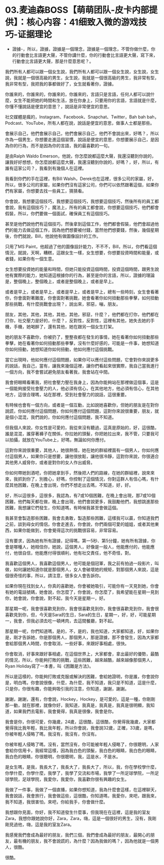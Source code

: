 # 03.麦迪森BOSS【萌萌团队-皮卡内部提供】：核心内容：41细致入微的游戏技巧-证据理论

- 證據-，所以，證據，證據是一個理念，證據是一個理念，不管你做什麼，你的行動會比言語更大聲，不管你講什麼，你的行動會比言語更大聲，寫下來，行動會比言語更大聲，那是什麼意思呢？。

我們所有人都可以跟一個女生說，我們所有人都可以跟一個女生說，女生說，女生說，我就是一個很高級的男生，女生說，我就是一個很高級的男生，我非常有型，我非常有型，我把我的事都做好了，女生就看著你，證據。

你誰來的，你誰來的，你誰來的，你誰來的，言語只是言語，任何人都可以說什麼，女生不能把她的時間和生活，放在你身上，只要用你的言語，言語就是什麼，你懂不懂說話是便宜的意思？，說話是非常便宜的意思。

社交媒體是瘋的，Instagram、Facebook、Snapchat、Twitter，Bah bah bah，Podcast、YouTube，所有人都在說，說話是便宜的意思，做事人士都是那些。

會展示自己，他們會展示自己，他們會展示自己，他們不會說出來，好嗎？，所以作為一個男生，你想要走進這個習慣，說話是便宜的意思，你想要展示自己，是因為你的行為，而不是因為你的言語，我的最喜歡的一句。

是由Ralph Waldo Emerson，他說，你怎麼說都這麼大聲，我還沒聽到你說的，讓我好好想想，你怎麼說都這麼大聲，我還沒聽到你說的，好嗎？，好，所以，有誰有這家公司？，我看到有幾個人在這裡。

我看到你們的手在這裡，有Bill Walsh，Derek也在這裡，很多公司的家屬，好，所以，很多公司的家屬，如果你們沒有這家公司，你們可以依然跟著這個，如果你們有家屬，你想要去找一些員工，猜猜看。

你會說，我想要這個技巧，我想要這個技巧，我想要這個技巧，然後所有的員工都會說，我有這個技巧？，魔法上，所有的員工都會說，你想要這個技巧，他們都會假裝，所以，你們要做一個面試，確保員工有這個技巧。

甚至是他們說他們有這個技巧，然後拿到這個工作，他們都會假裝，他們會超過他們的能力去做這個工作，因為他們想要被付錢，當然他們想要錢，然後，幾個星期後，你們就說，Bill，他說他有做圖像設計的工作。

只用了MS Paint，他超過了他的圖像設計能力，不不不，Bill，所以，你們看這個情況，就說，天啊，糟糕，這跟女生一樣，女生想要，你想要投資時間和能量，或者錢，如果你有一個生意。

女生想要投資她的能量和時間，但她只能投資這個時間，投資這個時間，跟男生說他有實際的能力，她知道這根據你的行為，甚至是你的言語，所以，證據的理論是，整個晚上，整個晚上，或者是整個晚上，或者是早上。

或者是早上，或者是早上，或者是早上，或者是早上，總有一些時刻，女生會看著你，你會面對著難度，你會面對著挑戰，她會看著你如何扭動那些拳擊，如何扭動那些挑戰，有什麼挑戰會出現？，說出來，邪惡，嘣，朋友。

朋友，其他，其他，其他，其他，其他，邪惡，什麼？，他們都在打你，他們都在打你，社交壓力是好的，什麼？，反對性，反對性，這裡有其他，她失去她的手機，手機，她喝醉了，還有其他，她在跟另一個女生打架。

她的朋友不喜歡你，你被扔了，整整夜都在發生的事情，她在看著你如何扭動那些拳擊，她在看著你如何扭動那些拳擊，沒有什麼好感的，可能是一件事，她想知道你如何扭動，她想知道你如何扭動，他如何應付這個挑戰。

當它出現時，他如何應付這個問題，如果你可以應付這些問題，它會對你來說更多的說話，我自己，當有，讓我來幾個這裡，讓你們看起來很實際，我自己當我進行一個方向，我不會嘗試避免朋友看著我，我會站在中間。

我會把眼睛看著我，把社會壓力壓在我身上，因為你能夠站在那裡做這個事，這是一個能夠接受社會壓力的人，他必須有信心，在其他地方，他必須有信心，在其他地方，這很合理嗎，站在那裡，受到社會壓力的說話，這很重要。

有時候也會有一個方向，或者是一個互動，比如說她喜歡你，但她的朋友是在對你說謊，你如何應付這個問題，你如何應付這個問題，這對你來說很重要，朋友，就是個小混混，我們說的，你如何應付這個問題，我不知道。

但我個人來說，你女性是可愛的，我從來沒有聽過，這真是原始的，好，這很酷，誰是混混，誰穿著褲子在關係，你拉她的頭髮，你把她拉出來，我不管，只要我可以拍攝，就放在YouTube上，好嗎，無論如何你應付。

這對你來說很重要，其他人，她很熱情，她在她的群組裡面有一個男人，你如何應付這個男人，如果你只是想要，讓他很放鬆，讓他很冷靜，這對你來說，你很適合其他男人威脅你，或者是對你的女人作出威脅。

你如何帶她到酒吧，你把她拿到手，然後把人們的路線，在她的群組裡，說來來來，我抓到你了，別擔心，好嗎，你控制了這個情況，你對這群人有信心嗎，有什麼其他困難，在晚上會出現，你們不想走出去嗎，不知道，好，好。

好，所以這很多，這很多，我認為，有7或10個困難，在晚上會出現，那7或10個困難，他們每天都在做，晚上會出現，他們會說更多，我鼓勵他們，我想跳進那些困難，我想讓它們發生，你知道嗎，有時候我甚至會做這個。

我甚至會製造那些困難，我會去勇敢，製造那些困難，這樣我可以贏，你知道我們之前，談到母女的情侶，你會走進去，你會說，你們兩個可愛的姐姐，或者其他東西，如果你能做到，你會覺得這次的挑戰很容易，非常容易。

沒有要求，因為她有所有證據，記得嗎，第一5秒、第5分鐘，她有所有證據，你會是哪種人，她相信你，她說，這個男人，好像是一般人，他能應付的，他能應付，他很自信，他能應付得很順利，他有社交責任，他不奇怪，對。

我喜歡這個男人，我喜歡這個男人，他可能是個冠軍，我之前有拍過一段影片，叫做，如何讓她知道你就是那個男人，女人會破壞她的規矩，對那個男人來說，這是個很奇怪的事，所以，請注意，很多女人會告訴你。

如果你現在找到女人，你真的喜歡她，你會被她吸引，可能你有一天見到她，你會有她的電話號碼，她會說，你怎麼了，你會說，你怎麼了，我希望能在星期一見到你，她會說，你會說，對不起，我今天是星期一，好。

那星期一呢，我會很喜歡見到你，我會很喜歡見到你，我會很喜歡見到你，我會很喜歡見到你，但，今天是Sara的生日，Sara的生日，星期一，好，好，可能星期一，我會，但我必須去吃一頓烤肉，去這間餐廳，對不起。

那星期一呢，你們知道嗎，是的，不，是的，我也知道，大家都知道，好，如果你是，剛才告訴她，你是那個男人，那個男人，那是證據，那不會發生，因為大家都會給那個男人時間，你會取消，一些好事，來跟好事相處，很快。

你會取消，好事來跟好事相處，在這個世界上，大家都會，拿出最好的優勢，最酷的情況，所以，你能夠打敗的挑戰，這些困難，越來越酷，越來越像那個男人，Ryan Holiday寫了一本書，叫《困難是方法》。

所以是這樣的，你能夠打敗或克服或解決的困難，會給她證明，你是誰，你會說你是，明白嗎，你會說很像，什麼，為什麼，我不知道，我只是不知道，這是什麼，只是你，你很有趣，你能夠吸引我的注意，你知道，謝謝，謝謝。

謝謝，謝謝，還有，你會說，Hockey，Hockey，是可愛的，這是一種，你剛剛那一動，就在那裡，就像你好，我知道，我真是，我真是，我真是很明顯，我知道，如果我們去電影，我會覺得，我真是很像，我會是你。

我會是你，你很可愛，你幾歲，24歲，這很酷，這很酷，你覺得我幾歲，大家都覺得我比我年輕，我比我年輕，所以你會說，我會說32歲，正確，33歲，是嗎，你被年輕人侵略了嗎，我沒有，我沒有，你沒有。

你被年輕人侵略了嗎，沒有，當然沒有，你可能被年輕人侵略了，你很聰明，人家會給你信用卡，我經常這樣，因為我白色的頭髮，我白色的眼睛，我白色的眼睛，我白色的眼睛，你很聰明，你很聰明，我，這是水，不是水。

是女生嗎，是我，我長大了，我長大了，我長大了，所以，我，你在學校學什麼，你學什麼，你學什麼，我學了，我學了交流和市場，我學了一所足球學院，一所足球學院，足球學院，我愛你，我愛你，我喜歡你很有興趣的女生。

我做了一件事，我做了一個直播，如果你想知道，我為什麼會這樣，在這裡聊天，我會說話，我會旅行，我會做這些，這很酷，你知道嗎，我愛你，來吧，跟我來，我不知道，我很害怕，來吧，你給我手，你會做什麼。

我想跟你見面，你好，我不知道發生什麼事，但我現在在這裡，這是我的室友Zara，我想你跟她說你好，Zara，Zara，嗨，這是一個很好的男生，沒有，我剛剛見過他，嗨，這是我的室友Zara。

我感覺我們會成為最好的朋友，我們三個，我們會成為最好的朋友，最開心的朋友，最有機的朋友，我不會說謊的，為什麼？因為我做的嗎？，因為他就是一個男人，很酷。

很酷。